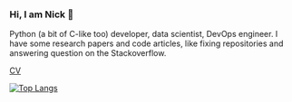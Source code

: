 ### Hi, I am Nick 👋

Python (a bit of C-like too) developer, data scientist, DevOps engineer. I have some research papers and code articles, like fixing repositories and answering question on the Stackoverflow.

[CV](https://raw.githubusercontent.com/NickVeld/cv/main/cv.pdf)

<img src="https://komarev.com/ghpvc/?username=NickVeld&color=grey"
     alt="Visitor counter" height="0.5" align="right"
     target="https://komarev.com/ghpvc/?username=NickVeld&color=grey">

<!--
[![GitHub stats](https://github-readme-stats.vercel.app/api?username=NickVeld&theme=dark&hide=stars&count_private=true&show_icons=true)](https://github.com/anuraghazra/github-readme-stats)
-->

[![Top Langs](https://github-readme-stats.vercel.app/api/top-langs/?username=NickVeld&theme=dark&layout=compact&langs_count=6)](https://github.com/anuraghazra/github-readme-stats)

<!--
**NickVeld/NickVeld** is a ✨ _special_ ✨ repository because its `README.md` (this file) appears on your GitHub profile.

Here are some ideas to get you started:

- 🔭 I’m currently working on ...
- 🌱 I’m currently learning ...
- 👯 I’m looking to collaborate on ...
- 🤔 I’m looking for help with ...
- 💬 Ask me about ...
- 📫 How to reach me: ...
- 😄 Pronouns: ...
- ⚡ Fun fact: ...
-->
